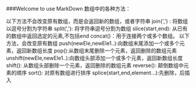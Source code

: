 ###Welcome to use MarkDown
数组中的各种方法：

以下方法不会改变原有数组，而是会返回新的数组，或者字符串
join(',') : 将数组以逗号分割为字符串
split(','): 将字符串逗号分割为数组
slice(start,end): 从已有的数组中返回选定的元素,不包括end
concat()：用于连接两个或多个数组。
以下方法，会改变原有数组
push(newEle,newEle1..):向数组末尾添加一个或多个元素，返回新数组长度
pop():从数组末尾删除一个元素，返回删除的数组元素
unshift(newEle,newEle1..):向数组头部添加一个或多个元素，返回新数组长度
shift(): 从数组头部删除一个元素，返回删除的数组元素
reverse(): 颠倒数组中元素的顺序
sort(): 对原有数组进行排序
splice(start,end,element...):先删除，后插入